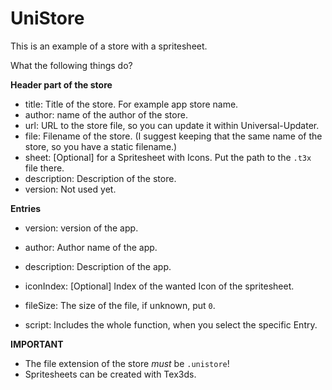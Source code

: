 # UniStore
This is an example of a store with a spritesheet.

What the following things do?

**Header part of the store**
- title: Title of the store. For example app store name.
- author: name of the author of the store.
- url: URL to the store file, so you can update it within Universal-Updater.
- file: Filename of the store. (I suggest keeping that the same name of the store, so you have a static filename.)
- sheet: [Optional] for a Spritesheet with Icons. Put the path to the `.t3x` file there.
- description: Description of the store.
- version: Not used yet.

**Entries**
- version: version of the app.
- author: Author name of the app.
- description: Description of the app.
- iconIndex: [Optional] Index of the wanted Icon of the spritesheet.
- fileSize: The size of the file, if unknown, put `0`.

- script: Includes the whole function, when you select the specific Entry.

**IMPORTANT**
- The file extension of the store *must* be `.unistore`!
- Spritesheets can be created with Tex3ds.
